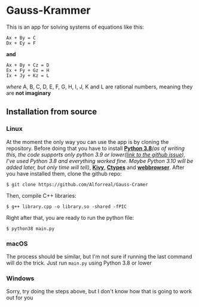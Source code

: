 # Gauss-Krammer

This is an app for solving systems of equations like this:
```
Ax + By = C
Dx + Ey = F
```
**and**
```
Ax + By + Cz = D
Ex + Fy + Gz = H
Ix + Jy + Kz = L
```
*where* A, B, C, D, E, F, G, H, I, J, K and L are rational numbers, meaning they are **not imaginary**

## Installation from source
### Linux
At the moment the only way you can use the app is by cloning the repository. Before doing that you have to install **[Python 3.8](https://www.python.org/downloads/release/python-380/)***(as of writing this, the code supports only python 3.9 or lower([link to the github issue](https://github.com/kivymd/KivyMD/issues/1166#issuecomment-1018337569)), I've used Python 3.8 and everything worked fine. Maybe Python 3.10 will be added later, but only time will tell)*, **[Kivy](https://kivy.org/doc/stable/gettingstarted/installation.html)**, **[Ctypes](https://pypi.org/project/ctypes-callable/)** and **[webbrowser](https://docs.python.org/3/library/webbrowser.html)**. 
After you have installed them, clone the github repo:
```
$ git clone https://github.com/Alforreal/Gauss-Cramer
```
Then, compile C++ libraries:
```
$ g++ library.cpp -o library.so -shared -fPIC
```
Right after that, you are ready to run the python file:
```
$ python38 main.py
```
### macOS
The process should be similar, but I'm not sure if running the last command will do the trick. Just run ```main.py``` using Python 3.8 or lower
### Windows
Sorry, try doing the steps above, but I don't know how that is going to work out for you

